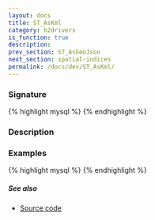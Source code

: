 ```yaml
---
layout: docs
title: ST_AsKml
category: h2drivers
is_function: true
description: 
prev_section: ST_AsGeoJson
next_section: spatial-indices
permalink: /docs/dev/ST_AsKml/
---
```


### Signature

{% highlight mysql %}
{% endhighlight %}

### Description

### Examples

{% highlight mysql %}
{% endhighlight %}

##### See also

* <a href="https://github.com/irstv/H2GIS/blob/a8e61ea7f1953d1bad194af926a568f7bc9aac96/h2drivers/src/main/java/org/h2gis/drivers/kml/ST_AsKml.java" target="_blank">Source code</a>
